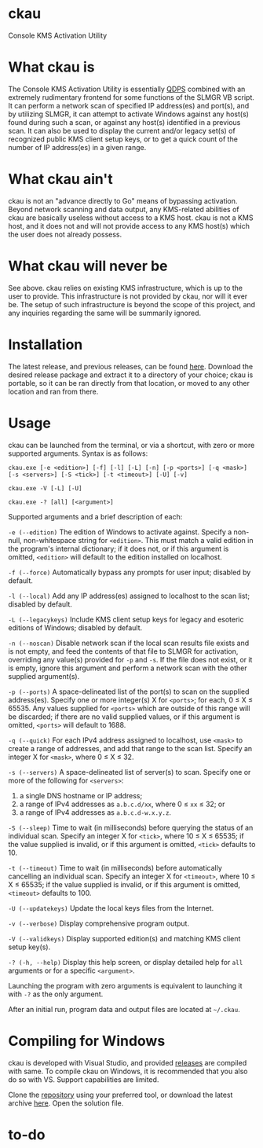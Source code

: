 # ckau
Console KMS Activation Utility

# What ckau is
The Console KMS Activation Utility is essentially [QDPS](https://github.com/zzragnar0kzz/qdps) combined with an extremely rudimentary frontend for some functions of the SLMGR VB script. It can perform a network scan of specified IP address(es) and port(s), and by utilizing SLMGR, it can attempt to activate Windows against any host(s) found during such a scan, or against any host(s) identified in a previous scan. It can also be used to display the current and/or legacy set(s) of recognized public KMS client setup keys, or to get a quick count of the number of IP address(es) in a given range.

# What ckau ain't
ckau is not an "advance directly to Go" means of bypassing activation. Beyond network scanning and data output, any KMS-related abilities of ckau are basically useless without access to a KMS host. ckau is not a KMS host, and it does not and will not provide access to any KMS host(s) which the user does not already possess.

# What ckau will never be
See above. ckau relies on existing KMS infrastructure, which is up to the user to provide. This infrastructure is not provided by ckau, nor will it ever be. The setup of such infrastructure is beyond the scope of this project, and any inquiries regarding the same will be summarily ignored.

# Installation
The latest release, and previous releases, can be found [here](https://github.com/zzragnar0kzz/ckau/releases). Download the desired release package and extract it to a directory of your choice; ckau is portable, so it can be ran directly from that location, or moved to any other location and ran from there.

# Usage
ckau can be launched from the terminal, or via a shortcut, with zero or more supported arguments. Syntax is as follows:

`ckau.exe [-e <edition>] [-f] [-l] [-L] [-n] [-p <ports>] [-q <mask>] [-s <servers>] [-S <tick>] [-t <timeout>] [-U] [-v]`

`ckau.exe -V [-L] [-U]`

`ckau.exe -? [all] [<argument>]`

Supported arguments and a brief description of each:

`-e (--edition)` The edition of Windows to activate against. Specify a non-null, non-whitespace string for `<edition>`. This must match a valid edition in the program's internal dictionary; if it does not, or if this argument is omitted, `<edition>` will default to the edition installed on localhost.

`-f (--force)` Automatically bypass any prompts for user input; disabled by default.

`-l (--local)` Add any IP address(es) assigned to localhost to the scan list; disabled by default.

`-L (--legacykeys)` Include KMS client setup keys for legacy and esoteric editions of Windows; disabled by default.

`-n (--noscan)` Disable network scan if the local scan results file exists and is not empty, and feed the contents of that file to SLMGR for activation, overriding any value(s) provided for `-p` and `-s`. If the file does not exist, or it is empty, ignore this argument and perform a network scan with the other supplied argument(s).

`-p (--ports)` A space-delineated list of the port(s) to scan on the supplied address(es). Specify one or more integer(s) X for `<ports>`; for each, 0 ≤ X ≤ 65535. Any  values supplied for `<ports>` which are outside of this range will be discarded; if there are no valid supplied values, or if this argument is omitted, `<ports>` will default to 1688.

`-q (--quick)` For each IPv4 address assigned to localhost, use `<mask>` to create a range of addresses, and add that range to the scan list. Specify an integer X for `<mask>`, where 0 ≤ X ≤ 32.

`-s (--servers)` A space-delineated list of server(s) to scan. Specify one or more of the following for `<servers>`:
1. a single DNS hostname or IP address;
2. a range of IPv4 addresses as `a.b.c.d/xx`, where 0 ≤ `xx` ≤ 32; or
3. a range of IPv4 addresses as `a.b.c.d-w.x.y.z`.

`-S (--sleep)` Time to wait (in milliseconds) before querying the status of an individual scan. Specify an integer X for `<tick>`, where 10 ≤ X ≤ 65535; if the value supplied is invalid, or if this argument is omitted, `<tick>` defaults to 10.

`-t (--timeout)` Time to wait (in milliseconds) before automatically cancelling an individual scan. Specify an integer X for `<timeout>`, where 10 ≤ X ≤ 65535; if the value supplied is invalid, or if this argument is omitted, `<timeout>` defaults to 100.

`-U (--updatekeys)` Update the local keys files from the Internet.

`-v (--verbose)` Display comprehensive program output.

`-V (--validkeys)` Display supported edition(s) and matching KMS client setup key(s).

`-? (-h, --help)` Display this help screen, or display detailed help for `all` arguments or for a specific `<argument>`.

Launching the program with zero arguments is equivalent to launching it with `-?` as the only argument.

After an initial run, program data and output files are located at `~/.ckau`.

# Compiling for Windows
ckau is developed with Visual Studio, and provided [releases](https://github.com/zzragnar0kzz/ckau/releases) are compiled with same. To compile ckau on Windows, it is recommended that you also do so with VS. Support capabilities are limited.

Clone the [repository](https://github.com/zzragnar0kzz/ckau.git) using your preferred tool, or download the latest archive [here](https://github.com/zzragnar0kzz/ckau/archive/main.zip). Open the solution file.

# to-do
